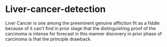 # Liver-cancer-detection
Liver Cancer is one among the preeminent genuine affliction fit as a fiddle because of it can't find in prior stage that the distinguishing proof of the carcinoma is intense for forecast in this manner discovery in prior phase of carcinoma is that the principle drawback.
